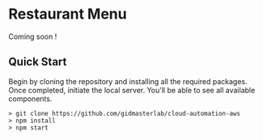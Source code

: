 # Restaurant Menu

Coming soon !

## Quick Start

Begin by cloning the repository and installing all the required packages. Once completed, initiate the local server. You'll be able to see all available components.

```
> git clone https://github.com/gidmasterlab/cloud-automation-aws
> npm install
> npm start
```